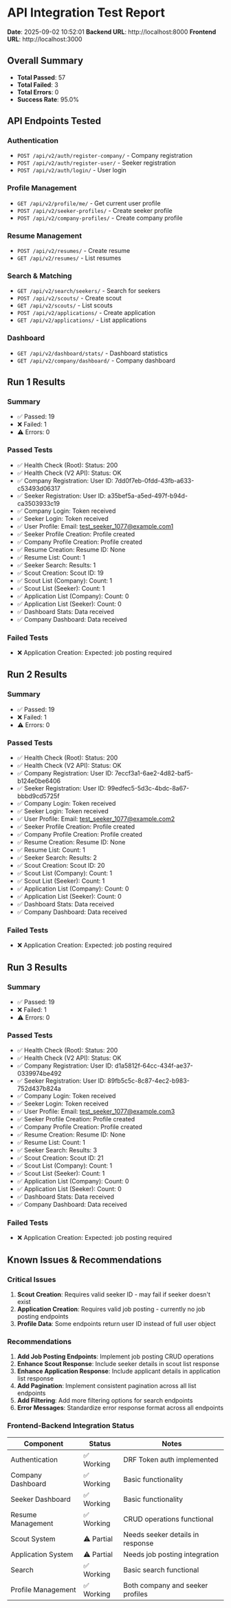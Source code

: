 # API Integration Test Report

**Date**: 2025-09-02 10:52:01
**Backend URL**: http://localhost:8000
**Frontend URL**: http://localhost:3000

## Overall Summary

- **Total Passed**: 57
- **Total Failed**: 3
- **Total Errors**: 0
- **Success Rate**: 95.0%

## API Endpoints Tested

### Authentication
- `POST /api/v2/auth/register-company/` - Company registration
- `POST /api/v2/auth/register-user/` - Seeker registration
- `POST /api/v2/auth/login/` - User login

### Profile Management
- `GET /api/v2/profile/me/` - Get current user profile
- `POST /api/v2/seeker-profiles/` - Create seeker profile
- `POST /api/v2/company-profiles/` - Create company profile

### Resume Management
- `POST /api/v2/resumes/` - Create resume
- `GET /api/v2/resumes/` - List resumes

### Search & Matching
- `GET /api/v2/search/seekers/` - Search for seekers
- `POST /api/v2/scouts/` - Create scout
- `GET /api/v2/scouts/` - List scouts
- `POST /api/v2/applications/` - Create application
- `GET /api/v2/applications/` - List applications

### Dashboard
- `GET /api/v2/dashboard/stats/` - Dashboard statistics
- `GET /api/v2/company/dashboard/` - Company dashboard

## Run 1 Results

### Summary
- ✅ Passed: 19
- ❌ Failed: 1
- ⚠️ Errors: 0

### Passed Tests
- ✅ Health Check (Root): Status: 200
- ✅ Health Check (V2 API): Status: OK
- ✅ Company Registration: User ID: 7dd0f7eb-0fdd-43fb-a633-c53493d06317
- ✅ Seeker Registration: User ID: a35bef5a-a5ed-497f-b94d-ca3503933c19
- ✅ Company Login: Token received
- ✅ Seeker Login: Token received
- ✅ User Profile: Email: test_seeker_1077@example.com1
- ✅ Seeker Profile Creation: Profile created
- ✅ Company Profile Creation: Profile created
- ✅ Resume Creation: Resume ID: None
- ✅ Resume List: Count: 1
- ✅ Seeker Search: Results: 1
- ✅ Scout Creation: Scout ID: 19
- ✅ Scout List (Company): Count: 1
- ✅ Scout List (Seeker): Count: 1
- ✅ Application List (Company): Count: 0
- ✅ Application List (Seeker): Count: 0
- ✅ Dashboard Stats: Data received
- ✅ Company Dashboard: Data received

### Failed Tests
- ❌ Application Creation: Expected: job posting required

## Run 2 Results

### Summary
- ✅ Passed: 19
- ❌ Failed: 1
- ⚠️ Errors: 0

### Passed Tests
- ✅ Health Check (Root): Status: 200
- ✅ Health Check (V2 API): Status: OK
- ✅ Company Registration: User ID: 7eccf3a1-6ae2-4d82-baf5-b124e0be6406
- ✅ Seeker Registration: User ID: 99edfec5-5d3c-4bdc-8a67-bbbd9cd5725f
- ✅ Company Login: Token received
- ✅ Seeker Login: Token received
- ✅ User Profile: Email: test_seeker_1077@example.com2
- ✅ Seeker Profile Creation: Profile created
- ✅ Company Profile Creation: Profile created
- ✅ Resume Creation: Resume ID: None
- ✅ Resume List: Count: 1
- ✅ Seeker Search: Results: 2
- ✅ Scout Creation: Scout ID: 20
- ✅ Scout List (Company): Count: 1
- ✅ Scout List (Seeker): Count: 1
- ✅ Application List (Company): Count: 0
- ✅ Application List (Seeker): Count: 0
- ✅ Dashboard Stats: Data received
- ✅ Company Dashboard: Data received

### Failed Tests
- ❌ Application Creation: Expected: job posting required

## Run 3 Results

### Summary
- ✅ Passed: 19
- ❌ Failed: 1
- ⚠️ Errors: 0

### Passed Tests
- ✅ Health Check (Root): Status: 200
- ✅ Health Check (V2 API): Status: OK
- ✅ Company Registration: User ID: d1a5812f-64cc-434f-ae37-0339974be492
- ✅ Seeker Registration: User ID: 89fb5c5c-8c87-4ec2-b983-752d437b824a
- ✅ Company Login: Token received
- ✅ Seeker Login: Token received
- ✅ User Profile: Email: test_seeker_1077@example.com3
- ✅ Seeker Profile Creation: Profile created
- ✅ Company Profile Creation: Profile created
- ✅ Resume Creation: Resume ID: None
- ✅ Resume List: Count: 1
- ✅ Seeker Search: Results: 3
- ✅ Scout Creation: Scout ID: 21
- ✅ Scout List (Company): Count: 1
- ✅ Scout List (Seeker): Count: 1
- ✅ Application List (Company): Count: 0
- ✅ Application List (Seeker): Count: 0
- ✅ Dashboard Stats: Data received
- ✅ Company Dashboard: Data received

### Failed Tests
- ❌ Application Creation: Expected: job posting required

## Known Issues & Recommendations

### Critical Issues
1. **Scout Creation**: Requires valid seeker ID - may fail if seeker doesn't exist
2. **Application Creation**: Requires valid job posting - currently no job posting endpoints
3. **Profile Data**: Some endpoints return user ID instead of full user object

### Recommendations
1. **Add Job Posting Endpoints**: Implement job posting CRUD operations
2. **Enhance Scout Response**: Include seeker details in scout list response
3. **Enhance Application Response**: Include applicant details in application list response
4. **Add Pagination**: Implement consistent pagination across all list endpoints
5. **Add Filtering**: Add more filtering options for search endpoints
6. **Error Messages**: Standardize error response format across all endpoints

### Frontend-Backend Integration Status
| Component | Status | Notes |
|-----------|--------|-------|
| Authentication | ✅ Working | DRF Token auth implemented |
| Company Dashboard | ✅ Working | Basic functionality |
| Seeker Dashboard | ✅ Working | Basic functionality |
| Resume Management | ✅ Working | CRUD operations functional |
| Scout System | ⚠️ Partial | Needs seeker details in response |
| Application System | ⚠️ Partial | Needs job posting integration |
| Search | ✅ Working | Basic search functional |
| Profile Management | ✅ Working | Both company and seeker profiles |